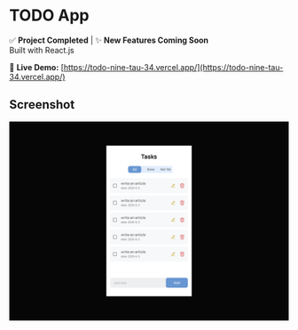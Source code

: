 # TODO App  

✅ **Project Completed** | ✨ **New Features Coming Soon**  
Built with React.js  

🔗 **Live Demo:** [https://todo-nine-tau-34.vercel.app/](https://todo-nine-tau-34.vercel.app/)  

## Screenshot  
![Design Demo](/src/assets/Desktop%20-%2011.png) 